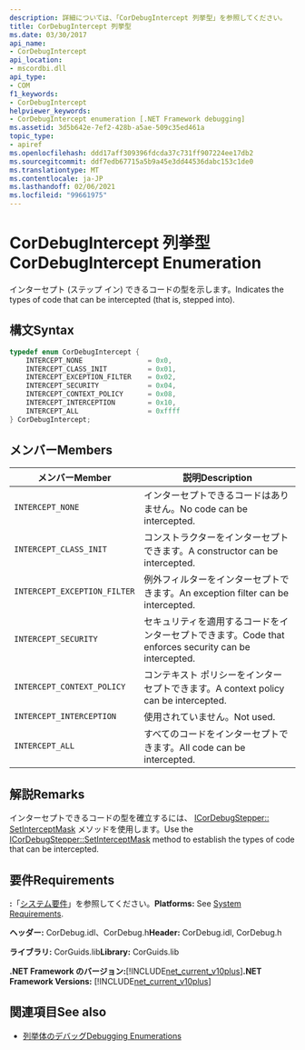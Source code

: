 ```yaml
---
description: 詳細については、「CorDebugIntercept 列挙型」を参照してください。
title: CorDebugIntercept 列挙型
ms.date: 03/30/2017
api_name:
- CorDebugIntercept
api_location:
- mscordbi.dll
api_type:
- COM
f1_keywords:
- CorDebugIntercept
helpviewer_keywords:
- CorDebugIntercept enumeration [.NET Framework debugging]
ms.assetid: 3d5b642e-7ef2-428b-a5ae-509c35ed461a
topic_type:
- apiref
ms.openlocfilehash: ddd17aff309396fdcda37c731ff907224ee17db2
ms.sourcegitcommit: ddf7edb67715a5b9a45e3dd44536dabc153c1de0
ms.translationtype: MT
ms.contentlocale: ja-JP
ms.lasthandoff: 02/06/2021
ms.locfileid: "99661975"
---
```

# <a name="cordebugintercept-enumeration"></a><span data-ttu-id="474cb-103">CorDebugIntercept 列挙型</span><span class="sxs-lookup"><span data-stu-id="474cb-103">CorDebugIntercept Enumeration</span></span>

<span data-ttu-id="474cb-104">インターセプト (ステップ イン) できるコードの型を示します。</span><span class="sxs-lookup"><span data-stu-id="474cb-104">Indicates the types of code that can be intercepted (that is, stepped into).</span></span>  
  
## <a name="syntax"></a><span data-ttu-id="474cb-105">構文</span><span class="sxs-lookup"><span data-stu-id="474cb-105">Syntax</span></span>  
  
```cpp  
typedef enum CorDebugIntercept {  
    INTERCEPT_NONE                = 0x0,  
    INTERCEPT_CLASS_INIT          = 0x01,  
    INTERCEPT_EXCEPTION_FILTER    = 0x02,  
    INTERCEPT_SECURITY            = 0x04,  
    INTERCEPT_CONTEXT_POLICY      = 0x08,  
    INTERCEPT_INTERCEPTION        = 0x10,  
    INTERCEPT_ALL                 = 0xffff  
} CorDebugIntercept;  
```  
  
## <a name="members"></a><span data-ttu-id="474cb-106">メンバー</span><span class="sxs-lookup"><span data-stu-id="474cb-106">Members</span></span>  
  
|<span data-ttu-id="474cb-107">メンバー</span><span class="sxs-lookup"><span data-stu-id="474cb-107">Member</span></span>|<span data-ttu-id="474cb-108">説明</span><span class="sxs-lookup"><span data-stu-id="474cb-108">Description</span></span>|  
|------------|-----------------|  
|`INTERCEPT_NONE`|<span data-ttu-id="474cb-109">インターセプトできるコードはありません。</span><span class="sxs-lookup"><span data-stu-id="474cb-109">No code can be intercepted.</span></span>|  
|`INTERCEPT_CLASS_INIT`|<span data-ttu-id="474cb-110">コンストラクターをインターセプトできます。</span><span class="sxs-lookup"><span data-stu-id="474cb-110">A constructor can be intercepted.</span></span>|  
|`INTERCEPT_EXCEPTION_FILTER`|<span data-ttu-id="474cb-111">例外フィルターをインターセプトできます。</span><span class="sxs-lookup"><span data-stu-id="474cb-111">An exception filter can be intercepted.</span></span>|  
|`INTERCEPT_SECURITY`|<span data-ttu-id="474cb-112">セキュリティを適用するコードをインターセプトできます。</span><span class="sxs-lookup"><span data-stu-id="474cb-112">Code that enforces security can be intercepted.</span></span>|  
|`INTERCEPT_CONTEXT_POLICY`|<span data-ttu-id="474cb-113">コンテキスト ポリシーをインターセプトできます。</span><span class="sxs-lookup"><span data-stu-id="474cb-113">A context policy can be intercepted.</span></span>|  
|`INTERCEPT_INTERCEPTION`|<span data-ttu-id="474cb-114">使用されていません。</span><span class="sxs-lookup"><span data-stu-id="474cb-114">Not used.</span></span>|  
|`INTERCEPT_ALL`|<span data-ttu-id="474cb-115">すべてのコードをインターセプトできます。</span><span class="sxs-lookup"><span data-stu-id="474cb-115">All code can be intercepted.</span></span>|  
  
## <a name="remarks"></a><span data-ttu-id="474cb-116">解説</span><span class="sxs-lookup"><span data-stu-id="474cb-116">Remarks</span></span>  

 <span data-ttu-id="474cb-117">インターセプトできるコードの型を確立するには、 [ICorDebugStepper:: SetInterceptMask](icordebugstepper-setinterceptmask-method.md) メソッドを使用します。</span><span class="sxs-lookup"><span data-stu-id="474cb-117">Use the [ICorDebugStepper::SetInterceptMask](icordebugstepper-setinterceptmask-method.md) method to establish the types of code that can be intercepted.</span></span>  
  
## <a name="requirements"></a><span data-ttu-id="474cb-118">要件</span><span class="sxs-lookup"><span data-stu-id="474cb-118">Requirements</span></span>  

 <span data-ttu-id="474cb-119">**:**「[システム要件](../../get-started/system-requirements.md)」を参照してください。</span><span class="sxs-lookup"><span data-stu-id="474cb-119">**Platforms:** See [System Requirements](../../get-started/system-requirements.md).</span></span>  
  
 <span data-ttu-id="474cb-120">**ヘッダー:** CorDebug.idl、CorDebug.h</span><span class="sxs-lookup"><span data-stu-id="474cb-120">**Header:** CorDebug.idl, CorDebug.h</span></span>  
  
 <span data-ttu-id="474cb-121">**ライブラリ:** CorGuids.lib</span><span class="sxs-lookup"><span data-stu-id="474cb-121">**Library:** CorGuids.lib</span></span>  
  
 <span data-ttu-id="474cb-122">**.NET Framework のバージョン:**[!INCLUDE[net_current_v10plus](../../../../includes/net-current-v10plus-md.md)]</span><span class="sxs-lookup"><span data-stu-id="474cb-122">**.NET Framework Versions:** [!INCLUDE[net_current_v10plus](../../../../includes/net-current-v10plus-md.md)]</span></span>  
  
## <a name="see-also"></a><span data-ttu-id="474cb-123">関連項目</span><span class="sxs-lookup"><span data-stu-id="474cb-123">See also</span></span>

- [<span data-ttu-id="474cb-124">列挙体のデバッグ</span><span class="sxs-lookup"><span data-stu-id="474cb-124">Debugging Enumerations</span></span>](debugging-enumerations.md)
